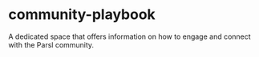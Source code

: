 # community-playbook
A dedicated space that offers information on how to engage and connect with the Parsl community.
